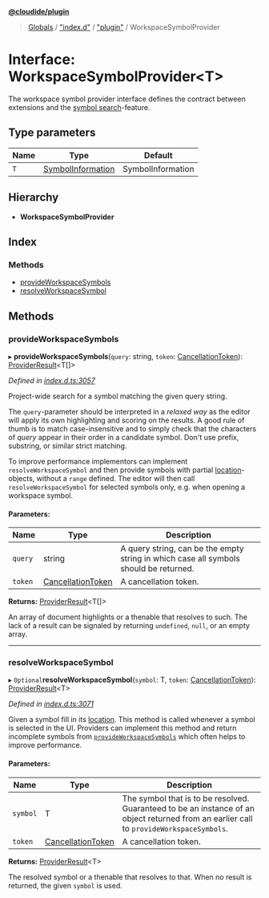 **[@cloudide/plugin](../README.md)**

> [Globals](../README.md) / ["index.d"](../modules/_index_d_.md) / ["plugin"](../modules/_index_d_._plugin_.md) / WorkspaceSymbolProvider

# Interface: WorkspaceSymbolProvider\<T>

The workspace symbol provider interface defines the contract between extensions and
the [symbol search](https://code.visualstudio.com/docs/editor/editingevolved#_open-symbol-by-name)-feature.

## Type parameters

Name | Type | Default |
------ | ------ | ------ |
`T` | [SymbolInformation](../classes/_index_d_._plugin_.symbolinformation.md) | SymbolInformation |

## Hierarchy

* **WorkspaceSymbolProvider**

## Index

### Methods

* [provideWorkspaceSymbols](_index_d_._plugin_.workspacesymbolprovider.md#provideworkspacesymbols)
* [resolveWorkspaceSymbol](_index_d_._plugin_.workspacesymbolprovider.md#resolveworkspacesymbol)

## Methods

### provideWorkspaceSymbols

▸ **provideWorkspaceSymbols**(`query`: string, `token`: [CancellationToken](_index_d_._plugin_.cancellationtoken.md)): [ProviderResult](../modules/_index_d_._plugin_.md#providerresult)\<T[]>

*Defined in [index.d.ts:3057](https://github.com/shuyaqian/cloudide-plugin-api/blob/6d83fa1/index.d.ts#L3057)*

Project-wide search for a symbol matching the given query string.

The `query`-parameter should be interpreted in a *relaxed way* as the editor will apply its own highlighting
and scoring on the results. A good rule of thumb is to match case-insensitive and to simply check that the
characters of *query* appear in their order in a candidate symbol. Don't use prefix, substring, or similar
strict matching.

To improve performance implementors can implement `resolveWorkspaceSymbol` and then provide symbols with partial
[location](#SymbolInformation.location)-objects, without a `range` defined. The editor will then call
`resolveWorkspaceSymbol` for selected symbols only, e.g. when opening a workspace symbol.

#### Parameters:

Name | Type | Description |
------ | ------ | ------ |
`query` | string | A query string, can be the empty string in which case all symbols should be returned. |
`token` | [CancellationToken](_index_d_._plugin_.cancellationtoken.md) | A cancellation token. |

**Returns:** [ProviderResult](../modules/_index_d_._plugin_.md#providerresult)\<T[]>

An array of document highlights or a thenable that resolves to such. The lack of a result can be
signaled by returning `undefined`, `null`, or an empty array.

___

### resolveWorkspaceSymbol

▸ `Optional`**resolveWorkspaceSymbol**(`symbol`: T, `token`: [CancellationToken](_index_d_._plugin_.cancellationtoken.md)): [ProviderResult](../modules/_index_d_._plugin_.md#providerresult)\<T>

*Defined in [index.d.ts:3071](https://github.com/shuyaqian/cloudide-plugin-api/blob/6d83fa1/index.d.ts#L3071)*

Given a symbol fill in its [location](#SymbolInformation.location). This method is called whenever a symbol
is selected in the UI. Providers can implement this method and return incomplete symbols from
[`provideWorkspaceSymbols`](#WorkspaceSymbolProvider.provideWorkspaceSymbols) which often helps to improve
performance.

#### Parameters:

Name | Type | Description |
------ | ------ | ------ |
`symbol` | T | The symbol that is to be resolved. Guaranteed to be an instance of an object returned from an earlier call to `provideWorkspaceSymbols`. |
`token` | [CancellationToken](_index_d_._plugin_.cancellationtoken.md) | A cancellation token. |

**Returns:** [ProviderResult](../modules/_index_d_._plugin_.md#providerresult)\<T>

The resolved symbol or a thenable that resolves to that. When no result is returned,
the given `symbol` is used.
